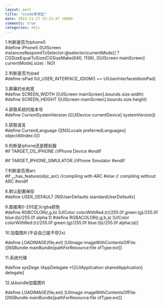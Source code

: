 ```yaml
---
layout: post
title: "xcode常用宏"
date: 2013-11-27 15:23:47 +0800
comments: true
categories: objc
---
```

1.判断是否为iphone5  
#define iPhone5 ([UIScreen instancesRespondToSelector:@selector(currentMode)] ?
CGSizeEqualToSize(CGSizeMake(640, 1136), [[UIScreen mainScreen] currentMode].size) : NO)

2.判断是否为ipad  
#define isPad (UI\_USER\_INTERFACE\_IDIOM() == UIUserInterfaceIdiomPad)

3.屏幕的长和宽  
#define SCREEN\_WIDTH ([UIScreen mainScreen].bounds.size.width)
#define SCREEN\_HEIGHT ([UIScreen mainScreen].bounds.size.height)

4.获取系统的版本号    
#define CurrentSystemVersion ([[UIDevice currentDevice] systemVersion]) 

5.获取语言  
#define CurrentLanguage ([[NSLocale preferredLanguages] objectAtIndex:0])

6.判断是iphone还是模拟器  
#if TARGET\_OS\_IPHONE
//iPhone Device
#endif
 
#if TARGET\_IPHONE\_SIMULATOR
//iPhone Simulator
#endif

7.判断是否用arc  
\#if __has_feature(objc_arc)
    //compiling with ARC
\#else
    // compiling without ARC
\#endif

8.默认配置保存  
\#define USER\_DEFAULT [NSUserDefaults standardUserDefaults]

9.直接用0-255定义rgba颜色  
\#define RGBCOLOR(r,g,b) [UIColor colorWithRed:(r)/255.0f green:(g)/255.0f blue:(b)/255.0f alpha:1]
\#define RGBACOLOR(r,g,b,a) [UIColor colorWithRed:(r)/255.0f green:(g)/255.0f blue:(b)/255.0f
alpha:(a)]

10.加载图片(不会自己是不@2x)  

\#define LOADIMAGE(file,ext) [UIImage imageWithContentsOfFile:[[NSBundle
mainBundle]pathForResource:file ofType:ext]]

 

11.系统代理  

\#define sysDege (AppDelegate \*)[[UIApplication sharedApplication] delegate]

 

12.从bundle加载图片  

\#define LOADIMAGE(file,ext) [UIImage imageWithContentsOfFile:[[NSBundle
mainBundle]pathForResource:file ofType:ext]]

